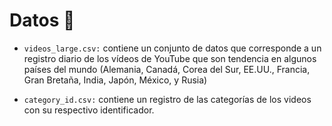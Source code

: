 # Datos :file_folder:

* ```videos_large.csv:``` contiene un conjunto de datos que corresponde a un registro diario de los vídeos de YouTube que son tendencia en algunos países del mundo (Alemania, Canadá, Corea del Sur, EE.UU., Francia, Gran Bretaña, India, Japón, México, y Rusia)

* ```category_id.csv:``` contiene un registro de las categorías de los videos con su respectivo identificador.
